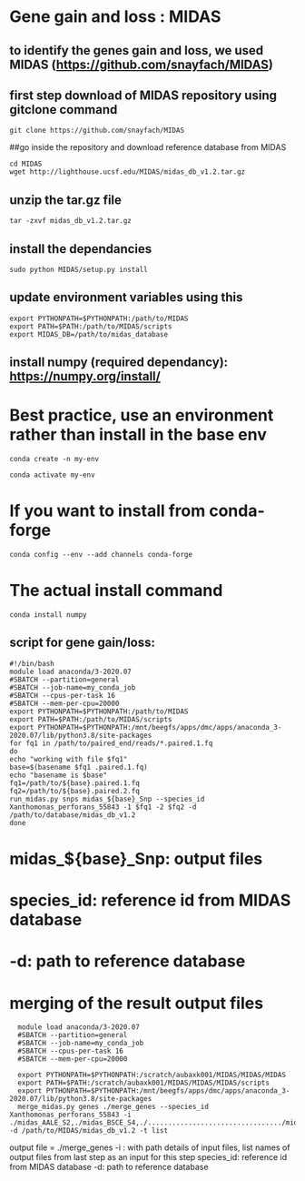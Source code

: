 #        Gene gain and loss : MIDAS                       

## to identify the genes gain and loss, we used MIDAS (https://github.com/snayfach/MIDAS)
## first step download of MIDAS repository using gitclone command 

    git clone https://github.com/snayfach/MIDAS

##go inside the repository and download reference database from MIDAS

    cd MIDAS
    wget http://lighthouse.ucsf.edu/MIDAS/midas_db_v1.2.tar.gz 

## unzip the tar.gz file

    tar -zxvf midas_db_v1.2.tar.gz

## install the dependancies

    sudo python MIDAS/setup.py install

## update environment variables using this

    export PYTHONPATH=$PYTHONPATH:/path/to/MIDAS
    export PATH=$PATH:/path/to/MIDAS/scripts
    export MIDAS_DB=/path/to/midas_database

## install numpy (required dependancy): https://numpy.org/install/
# Best practice, use an environment rather than install in the base env

    conda create -n my-env

    conda activate my-env

# If you want to install from conda-forge

    conda config --env --add channels conda-forge

# The actual install command

    conda install numpy


## script for gene gain/loss: 

    #!/bin/bash
    module load anaconda/3-2020.07
    #SBATCH --partition=general
    #SBATCH --job-name=my_conda_job
    #SBATCH --cpus-per-task 16
    #SBATCH --mem-per-cpu=20000
    export PYTHONPATH=$PYTHONPATH:/path/to/MIDAS
    export PATH=$PATH:/path/to/MIDAS/scripts
    export PYTHONPATH=$PYTHONPATH:/mnt/beegfs/apps/dmc/apps/anaconda_3-2020.07/lib/python3.8/site-packages
    for fq1 in /path/to/paired_end/reads/*.paired.1.fq
    do
    echo "working with file $fq1"
    base=$(basename $fq1 .paired.1.fq)
    echo "basename is $base"
    fq1=/path/to/${base}.paired.1.fq
    fq2=/path/to/${base}.paired.2.fq
    run_midas.py snps midas_${base}_Snp --species_id Xanthomonas_perforans_55843 -1 $fq1 -2 $fq2 -d /path/to/database/midas_db_v1.2
    done
 
# midas_${base}_Snp: output files
# species_id: reference id from MIDAS database
# -d: path to reference database


# merging of the result output files

      module load anaconda/3-2020.07
      #SBATCH --partition=general
      #SBATCH --job-name=my_conda_job
      #SBATCH --cpus-per-task 16
      #SBATCH --mem-per-cpu=20000
  
      export PYTHONPATH=$PYTHONPATH:/scratch/aubaxk001/MIDAS/MIDAS/MIDAS
      export PATH=$PATH:/scratch/aubaxk001/MIDAS/MIDAS/MIDAS/scripts
      export PYTHONPATH=$PYTHONPATH:/mnt/beegfs/apps/dmc/apps/anaconda_3-2020.07/lib/python3.8/site-packages
      merge_midas.py genes ./merge_genes --species_id Xanthomonas_perforans_55843 -i ./midas_AALE_S2,./midas_BSCE_S4,./................................./midas_BALM_S5,./midas_CGAM_S13,./midas_HGAE_S16,./midas_SALM_S11 -d /path/to/MIDAS/midas_db_v1.2 -t list


output file = ./merge_genes
-i : with path details of input files, list names of output files from last step as an input for this step
species_id: reference id from MIDAS database
-d: path to reference database






